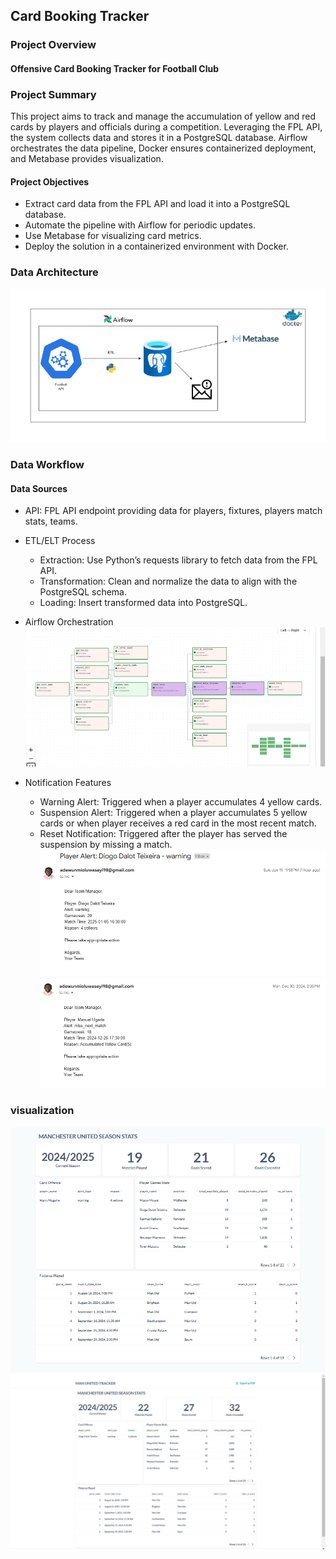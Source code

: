 ## Card Booking Tracker
### Project Overview
#### Offensive Card Booking Tracker for Football Club

### Project Summary
This project aims to track and manage the accumulation of yellow and red cards by players and officials during a competition. Leveraging the FPL API, the system collects data and stores it in a PostgreSQL database. Airflow orchestrates the data pipeline, Docker ensures containerized deployment, and Metabase provides visualization.

#### Project Objectives
- Extract card data from the FPL API and load it into a PostgreSQL database.
- Automate the pipeline with Airflow for periodic updates.
- Use Metabase for visualizing card metrics.
- Deploy the solution in a containerized environment with Docker.

### Data Architecture
![workflow](/asset/epl_architecture.png)

### Data Workflow
#### Data Sources
- API: FPL API endpoint providing data for players, fixtures, players match stats, teams.
- ETL/ELT Process
    - Extraction:
        Use Python’s requests library to fetch data from the FPL API.
    - Transformation:
        Clean and normalize the data to align with the PostgreSQL schema.
    - Loading:
        Insert transformed data into PostgreSQL.
- Airflow Orchestration
![dag](/asset/dag_flow_tracker.png)

- Notification Features
    - Warning Alert:
        Triggered when a player accumulates 4 yellow cards.
    - Suspension Alert:
        Triggered when a player accumulates 5 yellow cards or when player receives a red card in the most recent match.
    - Reset Notification:
        Triggered after the player has served the suspension by missing a match.
![notify1](/asset/offence_notification.png)
![notify2](/asset/offence_notification2.png)

### visualization
![viz](/asset/tracker_viz.png)
![viz2](/asset/tracker_viz2.png)
